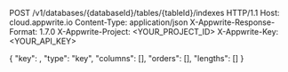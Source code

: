 POST /v1/databases/{databaseId}/tables/{tableId}/indexes HTTP/1.1
Host: cloud.appwrite.io
Content-Type: application/json
X-Appwrite-Response-Format: 1.7.0
X-Appwrite-Project: <YOUR_PROJECT_ID>
X-Appwrite-Key: <YOUR_API_KEY>

{
  "key": ,
  "type": "key",
  "columns": [],
  "orders": [],
  "lengths": []
}
